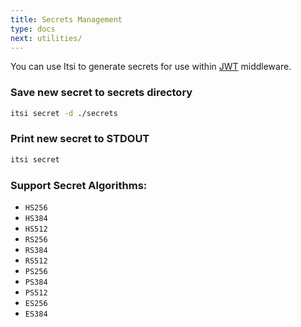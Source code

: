 ```yaml
---
title: Secrets Management
type: docs
next: utilities/
---
```


You can use Itsi to generate secrets for use within [JWT](/middleware/auth_jwt) middleware.

### Save new secret to secrets directory
```bash
itsi secret -d ./secrets
```

### Print new secret to STDOUT
```bash
itsi secret
```

### Support Secret Algorithms:
* `HS256`
* `HS384`
* `HS512`
* `RS256`
* `RS384`
* `RS512`
* `PS256`
* `PS384`
* `PS512`
* `ES256`
* `ES384`
